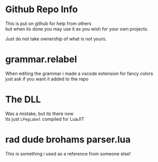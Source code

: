 # Github Repo Info
This is put on github for help from others  
but when its done you may use it as you wish for your own projects.  

Just do not take ownership of what is not yours.  

# grammar.relabel
When editing the grammar i made a vscode extension for fancy colors  
just ask if you want it added to the repo  

# The DLL
Was a mistake, but its there now  
Its just `LPegLabel` compiled for LuaJIT  

# rad dude brohams parser.lua
This is something i used as a reference from someone else!  
